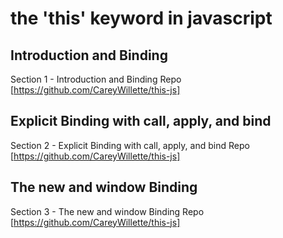 # the 'this' keyword in javascript

## Introduction and Binding

Section 1 - Introduction and Binding Repo
[https://github.com/CareyWillette/this-js]

## Explicit Binding with call, apply, and bind

Section 2 - Explicit Binding with call, apply, and bind Repo
[https://github.com/CareyWillette/this-js]

## The new and window Binding

Section 3 - The new and window Binding Repo
[https://github.com/CareyWillette/this-js]
